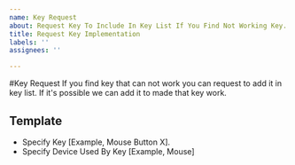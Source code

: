 ```yaml
---
name: Key Request
about: Request Key To Include In Key List If You Find Not Working Key.
title: Request Key Implementation
labels: ''
assignees: ''

---
```


#Key Request
If you find key that can not work you can request to add it in key list. If it's possible we can add it to made that key work.

## Template
* Specify Key [Example, Mouse Button X].
* Specify Device Used By Key [Example, Mouse]
